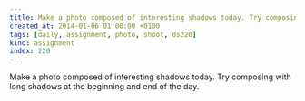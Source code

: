 ```yaml
---
title: Make a photo composed of interesting shadows today. Try composing with long shadows at the beginning and end of the day.
created_at: 2014-01-06 01:00:00 +0100
tags: [daily, assignment, photo, shoot, ds220]
kind: assignment
index: 220
---
```


Make a photo composed of interesting shadows today. Try composing with long shadows at the beginning and end of the day.
